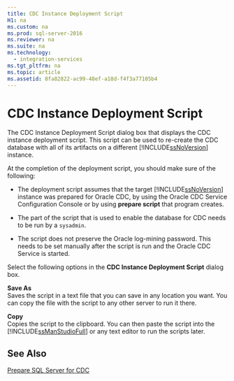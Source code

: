```yaml
---
title: CDC Instance Deployment Script
H1: na
ms.custom: na
ms.prod: sql-server-2016
ms.reviewer: na
ms.suite: na
ms.technology: 
  - integration-services
ms.tgt_pltfrm: na
ms.topic: article
ms.assetid: 8fa82822-ac99-48ef-a18d-f4f3a77105b4
---
```

# CDC Instance Deployment Script
  The CDC Instance Deployment Script dialog box that displays the CDC instance deployment script. This script can be used to re\-create the CDC database with all of its artifacts on a different [!INCLUDE[ssNoVersion](../../Token/Other/ssNoVersion_md.md)] instance.  
  
 At the completion of the deployment script, you should make sure of the following:  
  
-   The deployment script assumes that the target [!INCLUDE[ssNoVersion](../../Token/Other/ssNoVersion_md.md)] instance was prepared for Oracle CDC, by using the Oracle CDC Service Configuration Console or by using **prepare script** that program creates.  
  
-   The part of the script that is used to enable the database for CDC needs to be run by a `sysadmin`.  
  
-   The script does not preserve the Oracle log\-mining password. This needs to be set manually after the script is run and the Oracle CDC Service is started.  
  
 Select the following options in the **CDC Instance Deployment Script** dialog box.  
  
 **Save As**  
 Saves the script in a text file that you can save in any location you want. You can copy the file with the script to any other server to run it there.  
  
 **Copy**  
 Copies the script to the clipboard. You can then paste the script into the [!INCLUDE[ssManStudioFull](../../Token/Other/ssManStudioFull_md.md)] or any text editor to run the scripts later.  
  
## See Also  
 [Prepare SQL Server for CDC](../../Topics/TopicNameNotContainA/Prepare-SQL-Server-for-CDC.md)  
  
  